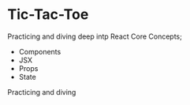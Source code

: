 # Tic-Tac-Toe

Practicing and diving deep intp React Core Concepts; 
- Components
- JSX
- Props
- State

Practicing and diving 




